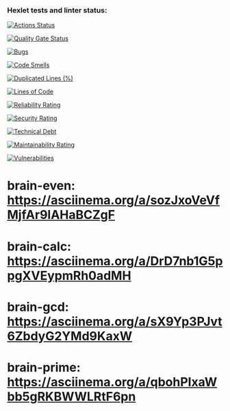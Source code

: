 ### Hexlet tests and linter status:
[![Actions Status](https://github.com/PaciFisting/python-project-49/actions/workflows/hexlet-check.yml/badge.svg)](https://github.com/PaciFisting/python-project-49/actions)

[![Quality Gate Status](https://sonarcloud.io/api/project_badges/measure?project=PaciFisting_python-project-49&metric=alert_status)](https://sonarcloud.io/summary/new_code?id=PaciFisting_python-project-49)

[![Bugs](https://sonarcloud.io/api/project_badges/measure?project=PaciFisting_python-project-49&metric=bugs)](https://sonarcloud.io/summary/new_code?id=PaciFisting_python-project-49)

[![Code Smells](https://sonarcloud.io/api/project_badges/measure?project=PaciFisting_python-project-49&metric=code_smells)](https://sonarcloud.io/summary/new_code?id=PaciFisting_python-project-49)

[![Duplicated Lines (%)](https://sonarcloud.io/api/project_badges/measure?project=PaciFisting_python-project-49&metric=duplicated_lines_density)](https://sonarcloud.io/summary/new_code?id=PaciFisting_python-project-49)

[![Lines of Code](https://sonarcloud.io/api/project_badges/measure?project=PaciFisting_python-project-49&metric=ncloc)](https://sonarcloud.io/summary/new_code?id=PaciFisting_python-project-49)

[![Reliability Rating](https://sonarcloud.io/api/project_badges/measure?project=PaciFisting_python-project-49&metric=reliability_rating)](https://sonarcloud.io/summary/new_code?id=PaciFisting_python-project-49)

[![Security Rating](https://sonarcloud.io/api/project_badges/measure?project=PaciFisting_python-project-49&metric=security_rating)](https://sonarcloud.io/summary/new_code?id=PaciFisting_python-project-49)

[![Technical Debt](https://sonarcloud.io/api/project_badges/measure?project=PaciFisting_python-project-49&metric=sqale_index)](https://sonarcloud.io/summary/new_code?id=PaciFisting_python-project-49)

[![Maintainability Rating](https://sonarcloud.io/api/project_badges/measure?project=PaciFisting_python-project-49&metric=sqale_rating)](https://sonarcloud.io/summary/new_code?id=PaciFisting_python-project-49)

[![Vulnerabilities](https://sonarcloud.io/api/project_badges/measure?project=PaciFisting_python-project-49&metric=vulnerabilities)](https://sonarcloud.io/summary/new_code?id=PaciFisting_python-project-49)

# brain-even:  https://asciinema.org/a/sozJxoVeVfMjfAr9lAHaBCZgF

# brain-calc:  https://asciinema.org/a/DrD7nb1G5ppgXVEypmRh0adMH

# brain-gcd:   https://asciinema.org/a/sX9Yp3PJvt6ZbdyG2YMd9KaxW

# brain-prime: https://asciinema.org/a/qbohPIxaWbb5gRKBWWLRtF6pn
